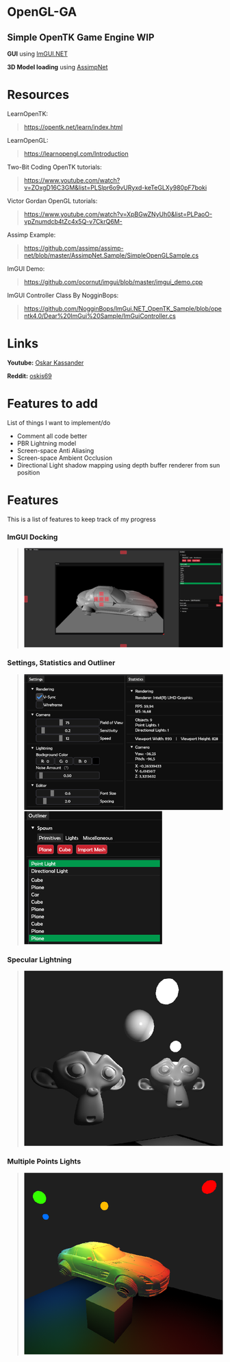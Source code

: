 # OpenGL-GA
Simple OpenTK Game Engine WIP
-----------------------------
**GUI** using [ImGUI.NET](https://www.nuget.org/packages/ImGui.NET)

**3D Model loading** using [AssimpNet](https://www.nuget.org/packages/AssimpNet)

# Resources
LearnOpenTK:
>https://opentk.net/learn/index.html

LearnOpenGL:
>https://learnopengl.com/Introduction

Two-Bit Coding OpenTK tutorials:
>https://www.youtube.com/watch?v=ZOxgD16C3GM&list=PLSlpr6o9vURyxd-keTeGLXy980pF7boki

Victor Gordan OpenGL tutorials:
>https://www.youtube.com/watch?v=XpBGwZNyUh0&list=PLPaoO-vpZnumdcb4tZc4x5Q-v7CkrQ6M-

Assimp Example:
>https://github.com/assimp/assimp-net/blob/master/AssimpNet.Sample/SimpleOpenGLSample.cs

ImGUI Demo:
>https://github.com/ocornut/imgui/blob/master/imgui_demo.cpp

ImGUI Controller Class By NogginBops:
>https://github.com/NogginBops/ImGui.NET_OpenTK_Sample/blob/opentk4.0/Dear%20ImGui%20Sample/ImGuiController.cs

# Links
**Youtube:** [Oskar Kassander](https://www.youtube.com/c/OskarKassander/featured)

**Reddit:** [oskis69](https://www.reddit.com/user/oskis69)

# Features to add
List of things I want to implement/do
- Comment all code better
- PBR Lightning model
- Screen-space Anti Aliasing
- Screen-space Ambient Occlusion
- Directional Light shadow mapping using depth buffer renderer from sun position

# Features
This is a list of features to keep track of my progress

### ImGUI Docking
>![Docking](/Progress/Docking.png)

### Settings, Statistics and Outliner
>![Settings and statistics](/Progress/SettingsAndStats.png) ![Outliner](/Progress/Outliner.png)

### Specular Lightning
>![Specular Lightning](/Progress/SpecularLightning.png)

### Multiple Points Lights
>![Multiple Point Lights](/Progress/MultiplePointLights.png)
